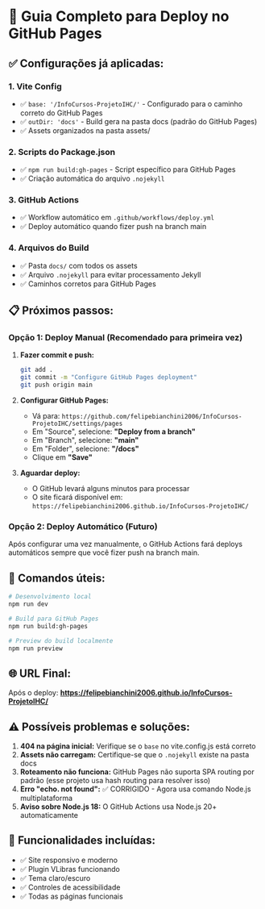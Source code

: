 # 🚀 Guia Completo para Deploy no GitHub Pages

## ✅ Configurações já aplicadas:

### 1. **Vite Config**
- ✅ `base: '/InfoCursos-ProjetoIHC/'` - Configurado para o caminho correto do GitHub Pages
- ✅ `outDir: 'docs'` - Build gera na pasta docs (padrão do GitHub Pages)
- ✅ Assets organizados na pasta assets/

### 2. **Scripts do Package.json**
- ✅ `npm run build:gh-pages` - Script específico para GitHub Pages
- ✅ Criação automática do arquivo `.nojekyll`

### 3. **GitHub Actions**
- ✅ Workflow automático em `.github/workflows/deploy.yml`
- ✅ Deploy automático quando fizer push na branch main

### 4. **Arquivos do Build**
- ✅ Pasta `docs/` com todos os assets
- ✅ Arquivo `.nojekyll` para evitar processamento Jekyll
- ✅ Caminhos corretos para GitHub Pages

## 📋 Próximos passos:

### **Opção 1: Deploy Manual (Recomendado para primeira vez)**

1. **Fazer commit e push:**
   ```bash
   git add .
   git commit -m "Configure GitHub Pages deployment"
   git push origin main
   ```

2. **Configurar GitHub Pages:**
   - Vá para: `https://github.com/felipebianchini2006/InfoCursos-ProjetoIHC/settings/pages`
   - Em "Source", selecione: **"Deploy from a branch"**
   - Em "Branch", selecione: **"main"**
   - Em "Folder", selecione: **"/docs"**
   - Clique em **"Save"**

3. **Aguardar deploy:**
   - O GitHub levará alguns minutos para processar
   - O site ficará disponível em: `https://felipebianchini2006.github.io/InfoCursos-ProjetoIHC/`

### **Opção 2: Deploy Automático (Futuro)**

Após configurar uma vez manualmente, o GitHub Actions fará deploys automáticos sempre que você fizer push na branch main.

## 🔧 Comandos úteis:

```bash
# Desenvolvimento local
npm run dev

# Build para GitHub Pages
npm run build:gh-pages

# Preview do build localmente
npm run preview
```

## 🌐 URL Final:
Após o deploy: **https://felipebianchini2006.github.io/InfoCursos-ProjetoIHC/**

## ⚠️ Possíveis problemas e soluções:

1. **404 na página inicial:** Verifique se o `base` no vite.config.js está correto
2. **Assets não carregam:** Certifique-se que o `.nojekyll` existe na pasta docs
3. **Roteamento não funciona:** GitHub Pages não suporta SPA routing por padrão (esse projeto usa hash routing para resolver isso)
4. **Erro "echo. not found":** ✅ CORRIGIDO - Agora usa comando Node.js multiplataforma
5. **Aviso sobre Node.js 18:** O GitHub Actions usa Node.js 20+ automaticamente

## 🎉 Funcionalidades incluídas:
- ✅ Site responsivo e moderno
- ✅ Plugin VLibras funcionando
- ✅ Tema claro/escuro
- ✅ Controles de acessibilidade
- ✅ Todas as páginas funcionais
